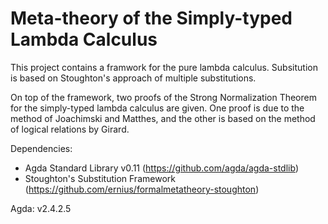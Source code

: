 # Meta-theory of the Simply-typed Lambda Calculus

This project contains a framwork for the pure lambda calculus. Subsitution is based on Stoughton's approach of multiple substitutions.

On top of the framework, two proofs of the Strong Normalization Theorem for the simply-typed lambda calculus are given. One proof is due to the method of Joachimski and Matthes, and the other is based on the method of logical relations by Girard.

Dependencies: 
* Agda Standard Library v0.11 (https://github.com/agda/agda-stdlib)
* Stoughton's Substitution Framework (https://github.com/ernius/formalmetatheory-stoughton)

Agda: v2.4.2.5
